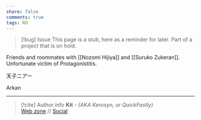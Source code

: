 ```yaml
---
share: false
comments: true
tags: RD
---
```

> [!bug] Issue
> This page is a stub, here as a reminder for later. Part of a project that is on hold.

Friends and roommates with [[Nozomi Hijiya]] and [[Suruko Zukeran]]. Unfortunate victim of Protagonistitis.

天子ニアー

Arkan

-----
> [!cite] Author info
> **Kit** - *(AKA Kerosyn, or QuickFastly)*\
> [Web zone](https://kerosyn.link) // [Social](https://m.tripulse.link/@kit)